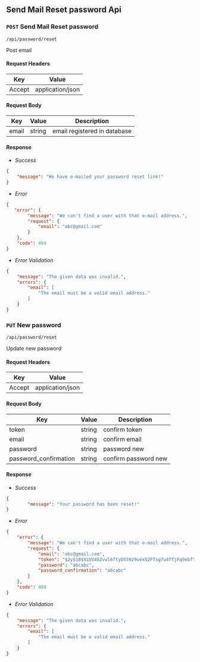 ## Send Mail Reset password Api

### `POST` Send Mail Reset password
```
/api/password/reset
```
Post email
#### Request Headers
| Key | Value | 
|---|---|
| Accept | application/json

#### Request Body
| Key | Value | Description |
|---|---|---|
| email | string | email registered in database |

#### Response

* _Success_
``` json
{
    "message": "We have e-mailed your password reset link!"
}
```

* _Error_
``` json
{
   "error": {
        "message": "We can't find a user with that e-mail address.",
        "request": {
            "email": "abc@gmail.com"
        }
    },
    "code": 404
}
```

* _Error Validation_
``` json
{
    "message": "The given data was invalid.",
    "errors": {
        "email": [
            "The email must be a valid email address."
        ]
    }
}
```

### `PUT` New password
```
/api/password/reset
```
Update new password
#### Request Headers
| Key | Value | 
|---|---|
| Accept | application/json

#### Request Body
| Key | Value | Description |
|---|---|---|
|token | string | confirm token |
|email | string | confirm email |
|password | string | password new |
|password_confirmation| string | confirm password new |

#### Response

* _Success_
``` json
{
        "message": "Your password has been reset!"
}
```

* _Error_
``` json
{
    "error": {
        "message": "We can't find a user with that e-mail address.",
        "request": {
            "email": "abc@gmail.com",
            "token": "$2y$10$XiUV45Zvwl6ftyDStNz9vexS2FTsg7u4TfjFq9ebfYtTikWchcwoa",
            "password": "abcabc",
            "password_confirmation": "abcabc"
        }
    },
    "code": 404
}
```

* _Error Validation_
``` json
{
    "message": "The given data was invalid.",
    "errors": {
        "email": [
            "The email must be a valid email address."
        ]
    }
}
```